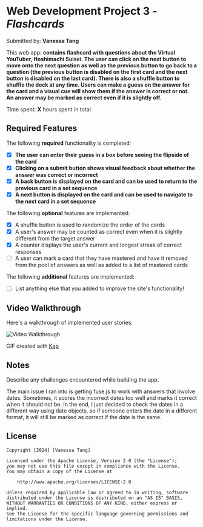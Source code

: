 # Web Development Project 3 - _Flashcards_

Submitted by: **Vanessa Tang**

This web app: **contains flashcard with questions about the Virtual YouTuber, Hoshimachi Suisei. The user can click on the next button to move onto the next question as well as the previous button to go back to a question (the previous button is disabled on the first card and the next button is disabled on the last card). There is also a shuffle button to shuffle the deck at any time. Users can make a guess on the answer for the card and a visual cue will show them if the answer is correct or not. An answer may be marked as correct even if it is slightly off.**

Time spent: **X** hours spent in total

## Required Features

The following **required** functionality is completed:

-   [x] **The user can enter their guess in a box before seeing the flipside of the card**
-   [x] **Clicking on a submit button shows visual feedback about whether the answer was correct or incorrect**
-   [x] **A back button is displayed on the card and can be used to return to the previous card in a set sequence**
-   [x] **A next button is displayed on the card and can be used to navigate to the next card in a set sequence**

The following **optional** features are implemented:

-   [x] A shuffle button is used to randomize the order of the cards
-   [x] A user's answer may be counted as correct even when it is slightly different from the target answer
-   [x] A counter displays the user's current and longest streak of correct responses
-   [ ] A user can mark a card that they have mastered and have it removed from the pool of answers as well as added to a list of mastered cards

The following **additional** features are implemented:

-   [ ] List anything else that you added to improve the site's functionality!

## Video Walkthrough

Here's a walkthrough of implemented user stories:

<img src='walkthrough.gif' title='Video Walkthrough' width='' alt='Video Walkthrough' />

<!-- Replace this with whatever GIF tool you used! -->

GIF created with [Kap](https://getkap.co/)

<!-- Recommended tools:
[Kap](https://getkap.co/) for macOS
[ScreenToGif](https://www.screentogif.com/) for Windows
[peek](https://github.com/phw/peek) for Linux. -->

## Notes

Describe any challenges encountered while building the app.

The main issue I ran into is getting fuse.js to work with answers that involve dates. Sometimes, it scores the incorrect dates too well and marks it correct when it should not be. In the end, I just decided to check the dates in a different way using date objects, so if someone enters the date in a different format, it will still be marked as correct if the date is the same.

## License

    Copyright [2024] [Vanessa Tang]

    Licensed under the Apache License, Version 2.0 (the "License");
    you may not use this file except in compliance with the License.
    You may obtain a copy of the License at

        http://www.apache.org/licenses/LICENSE-2.0

    Unless required by applicable law or agreed to in writing, software
    distributed under the License is distributed on an "AS IS" BASIS,
    WITHOUT WARRANTIES OR CONDITIONS OF ANY KIND, either express or implied.
    See the License for the specific language governing permissions and
    limitations under the License.
